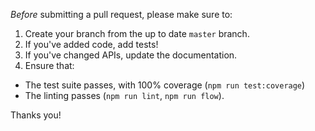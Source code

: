 _Before_ submitting a pull request, please make sure to:

1. Create your branch from the up to date `master` branch.
2. If you've added code, add tests!
3. If you've changed APIs, update the documentation.
4. Ensure that:

* The test suite passes, with 100% coverage (`npm run test:coverage`)
* The linting passes (`npm run lint`, `npm run flow`).

Thanks you!

